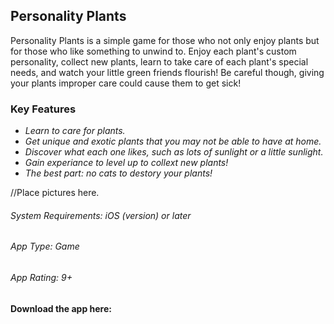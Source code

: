 ## Personality Plants

Personality Plants is a simple game for those who not only enjoy plants but for those who like something to unwind to. Enjoy each plant's custom personality, collect new plants, learn to take care of each plant's special needs, and watch your little green friends flourish! Be careful though, giving your plants improper care could cause them to get sick! 

### Key Features
- _Learn to care for plants._
- _Get unique and exotic plants that you may not be able to have at home._
- _Discover what each one likes, such as lots of sunlight or a little sunlight._
- _Gain experiance to level up to collext new plants!_
- _The best part: no cats to destory your plants!_

//Place pictures here.

###### System Requirements: iOS (version) or later
###### App Type: Game
###### App Rating: 9+


#### Download the app here: 
